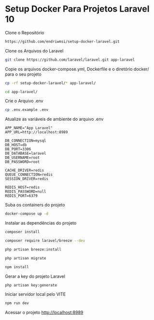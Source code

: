 
# Setup Docker Para Projetos Laravel 10
Clone o Repositório
```sh
https://github.com/endriwmsi/setup-docker-laravel.git
```
Clone os Arquivos do Laravel
```sh
git clone https://github.com/laravel/laravel.git app-laravel
```

Copie os arquivos docker-compose.yml, Dockerfile e o diretório docker/ para o seu projeto
```sh
cp -rf setup-docker-laravel/* app-laravel/
```
```sh
cd app-laravel/
```

Crie o Arquivo .env
```sh
cp .env.example .env
```

Atualize as variáveis de ambiente do arquivo .env
```dosini
APP_NAME="App Laravel"
APP_URL=http://localhost:8989

DB_CONNECTION=mysql
DB_HOST=db
DB_PORT=3306
DB_DATABASE=laravel
DB_USERNAME=root
DB_PASSWORD=root

CACHE_DRIVER=redis
QUEUE_CONNECTION=redis
SESSION_DRIVER=redis

REDIS_HOST=redis
REDIS_PASSWORD=null
REDIS_PORT=6379
```

Suba os containers do projeto
```sh
docker-compose up -d
```

Instalar as dependências do projeto
```sh
composer install
```
```sh
composer require laravel/breeze --dev
```
```sh
php artisan breeze:install
```
```sh
php artisan migrate
```
```sh
npm install
```
<!-- Acessar o container
```sh
docker-compose exec app bash
``` -->

Gerar a key do projeto Laravel
```sh
php artisan key:generate
```
Iniciar servidor local pelo VITE
```sh
npm run dev
```

Acessar o projeto
[http://localhost:8989](http://localhost:8989)
